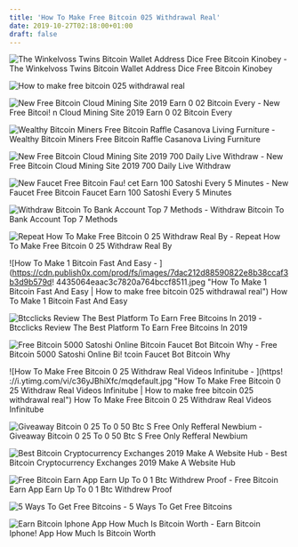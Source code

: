 ```yaml
---
title: 'How To Make Free Bitcoin 025 Withdrawal Real'
date: 2019-10-27T02:18:00+01:00
draft: false
---
```


![The Winkelvoss Twins Bitcoin Wallet Address Dice Free Bitcoin Kinobey - ](https://i.ytimg.com/vi/oNC6m5EQ1co/hqdefault.jpg "The Winkelvoss Twins Bitcoin Wallet Address Dice Free Bitcoin Kinobey | How to make free bitcoin 025 withdrawal real") The Winkelvoss Twins Bitcoin Wallet Address Dice Free Bitcoin Kinobey

![How to make free bitcoin 025 withdrawal real](https://i.ytimg.com/vi/tjnNly5aRfg/hqdefault.jpg "How to make free bitcoin 025 withdrawal real") 

![New Free Bitcoin Cloud Mining Site 2019 Earn 0 02 Bitcoin Every - ](https://4.bp.blogspot.com/-8zGnnsVGcDI/XJjczrOYbxI/AAAAAAAAAJg/BAtp-CxyawM9jSzg4jJlzoyztO2ZSpDYACLcBGAs/s1600/home.png "New Free Bitcoin Cloud Mining Site 2019 Earn 0 02 Bitcoin Every | How to make free bitcoin 025 withdrawal real") New Free Bitcoi! n Cloud Mining Site 2019 Earn 0 02 Bitcoin Every

![Wealthy Bitcoin Miners Free Bitcoin Raffle Casanova Living Furniture - ](https://i.pinimg.com/originals/07/06/b8/0706b8d4eafc4f162929f73cd81068b3.png "Wealthy Bitcoin Miners Free Bitcoin Raffle Casanova Living Furniture | How to make free bitcoin 025 withdrawal real") Wealthy Bitcoin Miners Free Bitcoin Raffle Casanova Living Furniture

![New Free Bitcoin Cloud Mining Site 2019 700 Daily Live Withdraw - ](https://i.pinimg.com/originals/33/1c/ee/331cee44749deb1bba26712a9cac8288.jpg "New Free Bitcoin Cloud Mining Site 2019 700 Daily Live Withdraw | How to make free bitcoin 025 withdrawal real") New Free Bitcoin Cloud Mining Site 2019 700 Daily Live Withdraw

![New Faucet Free Bitcoin Fau!   cet Earn 100 Satoshi Every 5 Minutes - ](https://i.imgur.com/gQRyedL.png "New Faucet Fre!   e Bitcoin Faucet Earn 100 Satoshi Every 5 Minutes | How to make free bitcoin 025 withdrawal real") New Faucet Free Bitcoin Faucet Earn 100 Satoshi Every 5 Minutes

![Withdraw Bitcoin To Bank Account Top 7 Methods - ](https://i1.wp.com/sebfor.com/wp-content/uploads/2018/10/Coinbase-Withdrawal.png?resize=666%2C323 "Withdraw Bitcoin To Bank Account Top 7 Methods | How to make free bitcoin 025 withdrawal real") Withdraw Bitcoin To Bank Account Top 7 Methods

![Repeat How To Make Free Bitcoin 0 25 Withdraw Real By - ](https://i.ytimg.com/vi/w-UYZq0OBWk/hqdefault.jpg "Repeat How To Make Free Bitcoin 0 25 Withdraw Real By | How to make free bitcoin 025 withdrawal real") Repeat How To Make Free Bitcoin 0 25 Withdraw Real By

![How To Make 1 Bitcoin Fast And Easy - ](https://cdn.publish0x.com/prod/fs/images/7dac212d88590822e8b38ccaf3b3d9b579d!   4435064eaac3c7820a764bccf8511.jpeg "How To Make 1 Bitcoin Fast And Easy | How to make free bitcoin 025 withdrawal real") How To Make 1 Bitcoin Fast And Easy

![Btcclicks Review The Best Platform To Earn Free Bitcoins In 2019 - ](https://coinpedia.org/wp-content/uploads/2019/02/Btcclicks-Withdraw.jpeg "Btcclicks Review The Best Platform To Earn Free Bitcoins In 2019 | How to make free bitcoin 025 withdrawal real") Btcclicks Review The Best Platform To Earn Free Bitcoins In 2019

![Free Bitcoin 5000 Satoshi Online Bitcoin Faucet Bot Bitcoin Why - ](http://hi-berlin.de/img/46821cd4aef578b819e16c49fbb9cdaf.jpg "Free Bitcoin 5000 Satoshi Online Bitcoin Faucet Bot Bitcoin Why | How to make free bitcoin 025 withdrawal real") Free Bitcoin 5000 Satoshi Online Bi! tcoin Faucet Bot Bitcoin Why

![How To Make Free Bitcoin 0 25 Withdraw Real Videos Infinitube - ](https!   ://i.ytimg.com/vi/c36yJBhiXfc/mqdefault.jpg "How To Make Free Bitcoin 0 25 Withdraw Real Videos Infinitube | How to make free bitcoin 025 withdrawal real") How To Make Free Bitcoin 0 25 Withdraw Real Videos Infinitube

![Giveaway Bitcoin 0 25 To 0 50 Btc S Free Only Refferal Newbium - ](https://newbium.s3.amazonaws.com/0ebbad68160510090322.jpg "Giveaway Bitcoin 0 25 To 0 50 Btc S Free Only Refferal Newbium | How to make free bitcoin 025 withdrawal real") Giveaway Bitcoin 0 25 To 0 50 Btc S Free Only Refferal Newbium

![Best Bitcoin Cryptocurrency Exchanges 2019 Make A Website Hub - ](https://makeawebsitehub.com/wp-content/uploads/2018/01/best-bitcoin-exchanges-feature.jpg "Best Bitcoin Cryptocurrency Exchanges 2019 Make A Website !   Hub | How to make free bitcoin 025 withdrawal real") Best Bitcoin Cryptocurrency Exchanges 2019 Make A Website Hub

![Free Bitcoin Earn App Earn Up To 0 1 Btc Withdrew Proof - ](https://i.ytimg.com/vi/SJXJqZFu1iY/maxresdefault.jpg "Free Bitcoin Earn App Earn Up To 0 1 Btc Withdrew Proof | How to make free bitcoin 025 withdrawal real") Free Bitcoin Earn App Earn Up To 0 1 Btc Withdrew Proof

![5 Ways To Get Free Bitcoins - ](https://www.ccn.com/wp-content/uploads/2016/10/free-bitcoins.jpg "5 Ways To Get Free Bitcoins | How to make free bitcoin 025 withdrawal real") 5 Ways To Get Free Bitcoins

![Earn Bitcoin Iphone App How Much Is Bitcoin Worth - ](http://alias-news.de/img/03a07a76c2a89fd0e743dd1fee967599.jpg "Earn Bitcoin Iphone App How Much Is Bitcoin Worth !   | How to make free bitcoin 025 withdrawal real") Earn Bitcoin Iphone! App How Much Is Bitcoin Worth